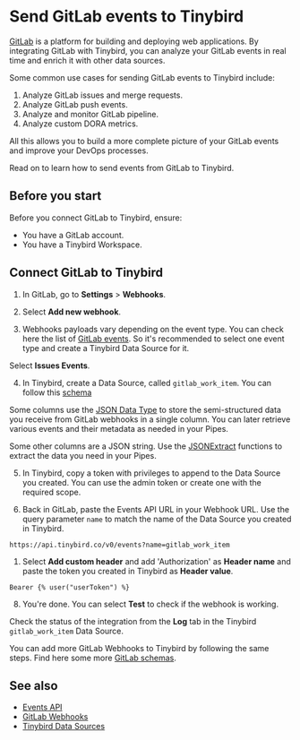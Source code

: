 # Send GitLab events to Tinybird
[GitLab](https://gitlab.com) is a platform for building and deploying web applications. By integrating GitLab with Tinybird, you can analyze your GitLab events in real time and enrich it with other data sources.

Some common use cases for sending GitLab events to Tinybird include:

1. Analyze GitLab issues and merge requests.
2. Analyze GitLab push events.
3. Analyze and monitor GitLab pipeline.
4. Analyze custom DORA metrics.

All this allows you to build a more complete picture of your GitLab events and improve your DevOps processes.

Read on to learn how to send events from GitLab to Tinybird.

## Before you start

Before you connect GitLab to Tinybird, ensure:

* You have a GitLab account.
* You have a Tinybird Workspace.

## Connect GitLab to Tinybird

1. In GitLab, go to **Settings** > **Webhooks**.
   
2. Select **Add new webhook**.

3. Webhooks payloads vary depending on the event type. You can check here the list of [GitLab events](https://docs.gitlab.com/ee/user/project/integrations/webhook_events.html). So it's recommended to select one event type and create a Tinybird Data Source for it.

Select **Issues Events**.

4. In Tinybird, create a Data Source, called `gitlab_work_item`. You can follow this [schema](https://github.com/tinybirdco/tinynest/blob/main/tinybird/datasources/gitlab_work_item.datasource)

Some columns use the [JSON Data Type](/sql-reference/data-types/json) to store the semi-structured data you receive from GitLab webhooks in a single column. You can later retrieve various events and their metadata as needed in your Pipes.

Some other columns are a JSON string. Use the [JSONExtract](/sql-reference/functions/json-functions) functions to extract the data you need in your Pipes.

5. In Tinybird, copy a token with privileges to append to the Data Source you created. You can use the admin token or create one with the required scope.

6. Back in GitLab, paste the Events API URL in your Webhook URL. Use the query parameter `name` to match the name of the Data Source you created in Tinybird.

```
https://api.tinybird.co/v0/events?name=gitlab_work_item
```

1. Select **Add custom header** and add 'Authorization' as **Header name** and paste the token you created in Tinybird as **Header value**.

```
Bearer {% user("userToken") %}
```

8. You're done. You can select **Test** to check if the webhook is working.

Check the status of the integration from the **Log** tab in the Tinybird `gitlab_work_item` Data Source. 

You can add more GitLab Webhooks to Tinybird by following the same steps. Find here some more [GitLab schemas](https://github.com/tinybirdco/tinynest/blob/main/tinybird/datasources/).
    
## See also

* [Events API](https://tinybird.co/docs/get-data-in/ingest-apis/events-api)
* [GitLab Webhooks](https://docs.gitlab.com/ee/user/project/integrations/webhook_events.html)
* [Tinybird Data Sources](https://github.com/tinybirdco/tinynest/blob/main/tinybird/datasources/)
